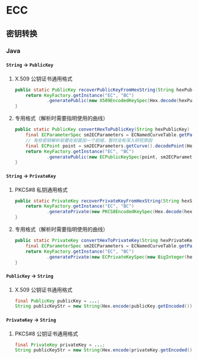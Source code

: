 # ECC

## 密钥转换

### Java

#### `String` -> `PublicKey`

1. X.509 公钥证书通用格式

   ```java
   public static PublicKey recoverPublicKeyFromHexString(String hexPublicKey) throws GeneralSecurityException {
       return KeyFactory.getInstance("EC", "BC")
               .generatePublic(new X509EncodedKeySpec(Hex.decode(hexPublicKey)));
   }
   ```

2. 专用格式（解析时需要指明使用的曲线）

   ```java
   public static PublicKey convertHexToPublicKey(String hexPublicKey) throws GeneralSecurityException {
       final ECParameterSpec sm2ECParameters = ECNamedCurveTable.getParameterSpec("sm2p256v1");
       // 有些密钥解析前要在前面加一个前缀，暂时没有深入研究原因
       final ECPoint point = sm2ECParameters.getCurve().decodePoint(Hex.decode("04" + hexPublicKey));
       return KeyFactory.getInstance("EC", "BC")
               .generatePublic(new ECPublicKeySpec(point, sm2ECParameters));
   }
   ```

#### `String` -> `PrivateKey`

1. PKCS#8 私钥通用格式

   ```java
   public static PrivateKey recoverPrivateKeyFromHexString(String hexString) throws Exception {
       return KeyFactory.getInstance("EC", "BC")
               .generatePrivate(new PKCS8EncodedKeySpec(Hex.decode(hexString)));
   }
   ```

2. 专用格式（解析时需要指明使用的曲线）

   ```java
   public static PrivateKey convertHexToPrivateKey(String hexPrivateKey) throws GeneralSecurityException {
       final ECParameterSpec sm2ECParameters = ECNamedCurveTable.getParameterSpec("sm2p256v1");
       return KeyFactory.getInstance("EC", "BC")
               .generatePrivate(new ECPrivateKeySpec(new BigInteger(hexPrivateKey, 16), sm2ECParameters));
   }
   ```

#### `PublicKey` -> `String`

1. X.509 公钥证书通用格式

   ```java
   final PublicKey publicKey = ...;
   String publicKeyStr = new String(Hex.encode(publicKey.getEncoded()));
   ```

#### `PrivateKey` -> `String`

1. PKCS#8 公钥证书通用格式

   ```java
   final PrivateKey privateKey = ...;
   String publicKeyStr = new String(Hex.encode(privateKey.getEncoded()));
   ```


